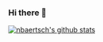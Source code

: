 ### Hi there 👋

<!--
**nbaertsch/nbaertsch** is a ✨ _special_ ✨ repository because its `README.md` (this file) appears on your GitHub profile.

Here are some ideas to get you started:

- 🔭 I’m currently working on ...
- 🌱 I’m currently learning ...
- 👯 I’m looking to collaborate on ...
- 🤔 I’m looking for help with ...
- 💬 Ask me about ...
- 📫 How to reach me: ...
- 😄 Pronouns: ...
- ⚡ Fun fact: ...
-->
[![nbaertsch's github stats](https://github-readme-stats.vercel.app/api?username=nbaertsch)](https://github.com/anuraghazra/github-readme-stats)
